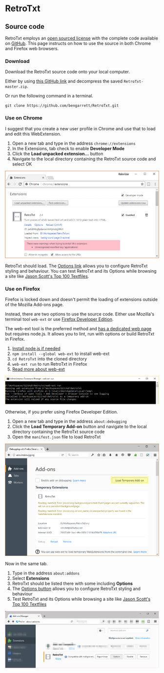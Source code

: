 # RetroTxt

## Source code

RetroTxt employs an [open sourced license](https://choosealicense.com/licenses/lgpl-3.0/) with the complete code available on [GitHub](https://github.com/bengarrett/RetroTxt). This page instructs on how to use the source in both Chrome and Firefox web browsers.

### Download

Download the RetroTxt source code onto your local computer.

Either by using [this GitHub link](https://github.com/bengarrett/RetroTxt/archive/master.zip) and decompress the saved `RetroTxt-master.zip`.

Or run the following command in a terminal.

`git clone https://github.com/bengarrett/RetroTxt.git`

### Use on Chrome

I suggest that you create a new user profile in Chrome and use that to load and edit this WebExtension.

1. Open a new tab and type in the address `chrome://extensions`
1. In the Extensions, tab check to enable  __Developer Mode__
1. Click the __Load unpacked extension...__ button
1. Navigate to the local directory containing the RetroTxt source code and select OK

![Font options selection](assets/sourcecode_chrome_loaded.png)

RetroTxt should load. The [Options link](options.md) allows you to configure RetroTxt styling and behaviour. You can test RetroTxt and its Options while browsing a site like [Jason Scott's Top 100 Textfiles](http://textfiles.com/100/).

### Use on Firefox

Firefox is locked down and doesn't permit the loading of extensions outside of the Mozilla Add-ons page.

Instead, there are two options to use the source code. Either use Mozilla's terminal tool `web-ext` or use [Firefox Developer Edition](https://www.mozilla.org/en-US/firefox/developer/).

The web-ext tool is the preferred method and [has a dedicated web page](https://developer.mozilla.org/en-US/Add-ons/WebExtensions/Getting_started_with_web-ext) but requires node.js. It allows you to lint, run with options or build RetroTxt in Firefox.

1. [Install node.js if needed](https://nodejs.org)
1. `npm install --global web-ext` to install web-ext
1. `cd RetroTxt` into the cloned directory
1. `web-ext run` to run RetroTxt in Firefox
1. [Read more about web-ext](https://developer.mozilla.org/en-US/Add-ons/WebExtensions/Getting_started_with_web-ext)

![web-ext run example](assets/web-ext_example.png)

Otherwise, if you prefer using Firefox Developer Edition.

1. Open a new tab and type in the address `about:debugging`
1. Click the __Load Temporary Add-on__ button and navigate to the local directory containing the RetroTxt source code
1. Open the `manifest.json` file to load RetroTxt

![Font options selection](assets/sourcecode_firefox.png)

Now in the same tab.

1. Type in the address `about:addons`
1. Select __Extensions__
1. RetroTxt should be listed there with some including __Options__
1. The [Options button](options.md) allows you to configure RetroTxt styling and behaviour
1. Test RetroTxt and its Options while browsing a site like [Jason Scott's Top 100 Textfiles](http://textfiles.com/100/)

![Font options selection](assets/sourcecode_firefox_addons.png)
